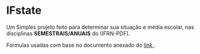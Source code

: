 # IFstate

Um Simples projeto feito para determinar sua situação e média escolar, nas disciplinas <strong>SEMESTRAIS/ANUAIS</strong> do (IFRN-PDF).

Fórmulas usadas com base no documento anexado do <a href='https://docente.ifrn.edu.br/mauriciofacanha/ensino-superior/avaliacoes../formulas-das-notas/view'> link <a/> .
